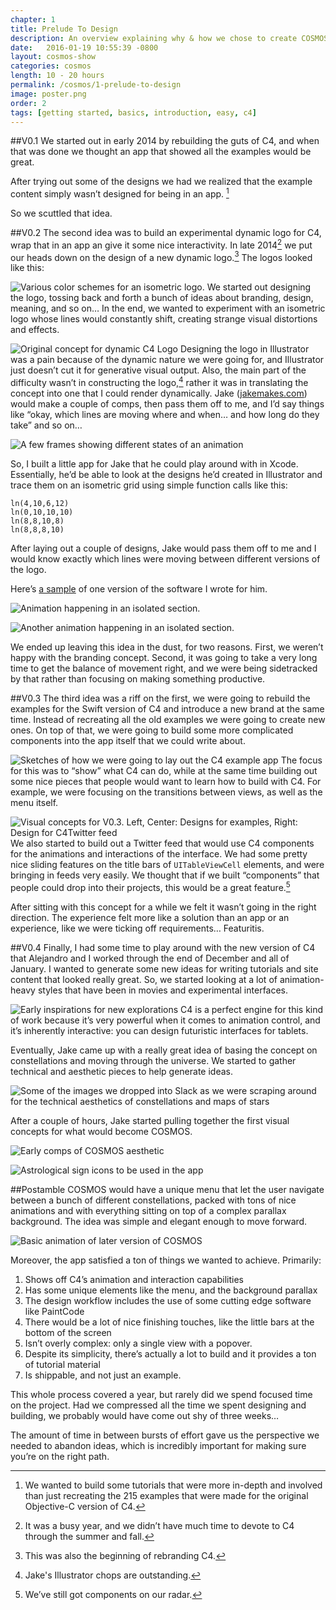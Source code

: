 ```yaml
---
chapter: 1
title: Prelude To Design
description: An overview explaining why & how we chose to create COSMOS in the first place.
date:   2016-01-19 10:55:39 -0800
layout: cosmos-show
categories: cosmos
length: 10 - 20 hours
permalink: /cosmos/1-prelude-to-design
image: poster.png
order: 2
tags: [getting started, basics, introduction, easy, c4]
---
```

##V0.1
We started out in early 2014 by rebuilding the guts of C4, and when that was done we thought an app that showed all the examples would be great.

After trying out some of the designs we had we realized that the example content simply wasn’t designed for being in an app. [^1]

[^1]: We wanted to build some tutorials that were more in-depth and involved than just recreating the 215 examples that were made for the original Objective-C version of C4. 

So we scuttled that idea.

##V0.2
The second idea was to build an experimental dynamic logo for C4, wrap that in an app an give it some nice interactivity. In late 2014[^2] we put our heads down on the design of a new dynamic logo.[^3] The logos looked like this:

[^2]: It was a busy year, and we didn’t have much time to devote to C4 through the summer and fall.

[^3]: This was also the beginning of rebranding C4.

![Various color schemes for an isometric logo.](01.png)
We started out designing the logo, tossing back and forth a bunch of ideas about branding, design, meaning, and so on… In the end, we wanted to experiment with an isometric logo whose lines would constantly shift, creating strange visual distortions and effects.

![Original concept for dynamic C4 Logo](02.gif)
Designing the logo in Illustrator was a pain because of the dynamic nature we were going for, and Illustrator just doesn’t cut it for generative visual output. Also, the main part of the difficulty wasn’t in constructing the logo,[^4] rather it was in translating the concept into one that I could render dynamically. Jake ([jakemakes.com](http://www.jakemakes.com)) would make a couple of comps, then pass them off to me, and I’d say things like “okay, which lines are moving where and when… and how long do they take” and so on…

[^4]: Jake's Illustrator chops are outstanding.

![A few frames showing different states of an animation](03.png)

So, I built a little app for Jake that he could play around with in Xcode. Essentially, he’d be able to look at the designs he’d created in Illustrator and trace them on an isometric grid using simple function calls like this:


    ln(4,10,6,12)
    ln(0,10,10,10)
    ln(8,8,10,8)
    ln(8,8,8,10)
                                
After laying out a couple of designs, Jake would pass them off to me and I would know exactly which lines were moving between different versions of the logo.

Here’s [a sample](https://gist.github.com/C4Framework/fba7ee39e49b5e992270) of one version of the software I wrote for him.

![Animation happening in an isolated section.](04.gif)

![Another animation happening in an isolated section.](05.gif)

We ended up leaving this idea in the dust, for two reasons. First, we weren’t happy with the branding concept. Second, it was going to take a very long time to get the balance of movement right, and we were being sidetracked by that rather than focusing on making something productive.

##V0.3
The third idea was a riff on the first, we were going to rebuild the examples for the Swift version of C4 and introduce a new brand at the same time. Instead of recreating all the old examples we were going to create new ones. On top of that, we were going to build some more complicated components into the app itself that we could write about.

![Sketches of how we were going to lay out the C4 example app](06.png)
The focus for this was to “show” what C4 can do, while at the same time building out some nice pieces that people would want to learn how to build with C4. For example, we were focusing on the transitions between views, as well as the menu itself.

![Visual concepts for V0.3. Left, Center: Designs for examples, Right: Design for C4Twitter feed](07.gif)
We also started to build out a Twitter feed that would use C4 components for the animations and interactions of the interface. We had some pretty nice sliding features on the title bars of `UITableViewCell` elements, and were bringing in feeds very easily. We thought that if we built “components” that people could drop into their projects, this would be a great feature.[^5]

[^5]: We’ve still got components on our radar.

After sitting with this concept for a while we felt it wasn’t going in the right direction. The experience felt more like a solution than an app or an experience, like we were ticking off requirements… Featuritis.

##V0.4
Finally, I had some time to play around with the new version of C4 that Alejandro and I worked through the end of December and all of January. I wanted to generate some new ideas for writing tutorials and site content that looked really great. So, we started looking at a lot of animation-heavy styles that have been in movies and experimental interfaces.

![Early inspirations for new explorations](08.png)
C4 is a perfect engine for this kind of work because it’s very powerful when it comes to animation control, and it’s inherently interactive: you can design futuristic interfaces for tablets.

Eventually, Jake came up with a really great idea of basing the concept on constellations and moving through the universe. We started to gather technical and aesthetic pieces to help generate ideas.

![Some of the images we dropped into Slack as we were scraping around for the technical aesthetics of constellations and maps of stars](09.png)

After a couple of hours, Jake started pulling together the first visual concepts for what would become COSMOS.

![Early comps of COSMOS aesthetic](10.jpg)

![Astrological sign icons to be used in the app](11.png)

##Postamble
COSMOS would have a unique menu that let the user navigate between a bunch of different constellations, packed with tons of nice animations and with everything sitting on top of a complex parallax background. The idea was simple and elegant enough to move forward.

![Basic animation of later version of COSMOS](12.gif)

Moreover, the app satisfied a ton of things we wanted to achieve. Primarily:

1. Shows off C4’s animation and interaction capabilities
2. Has some unique elements like the menu, and the background parallax
3. The design workflow includes the use of some cutting edge software like PaintCode
4. There would be a lot of nice finishing touches, like the little bars at the bottom of the screen
5. Isn’t overly complex: only a single view with a popover.
6. Despite its simplicity, there’s actually a lot to build and it provides a ton of tutorial material
7. Is shippable, and not just an example.

This whole process covered a year, but rarely did we spend focused time on the project. Had we compressed all the time we spent designing and building, we probably would have come out shy of three weeks…

The amount of time in between bursts of effort gave us the perspective we needed to abandon ideas, which is incredibly important for making sure you’re on the right path.
